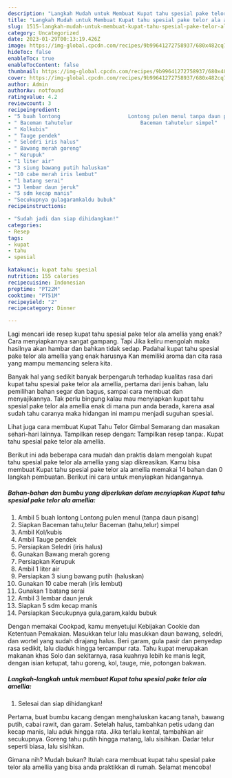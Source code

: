 ```yaml
---
description: "Langkah Mudah untuk Membuat Kupat tahu spesial pake telor ala amellia yang Lezat Sekali "
title: "Langkah Mudah untuk Membuat Kupat tahu spesial pake telor ala amellia yang Lezat Sekali "
slug: 1515-langkah-mudah-untuk-membuat-kupat-tahu-spesial-pake-telor-ala-amellia-yang-lezat-sekali
category: Uncategorized
date: 2023-01-29T00:13:19.426Z
image: https://img-global.cpcdn.com/recipes/9b99641272758937/680x482cq70/kupat-tahu-spesial-pake-telor-ala-amellia-foto-resep-utama.jpg
hideToc: false
enableToc: true
enableTocContent: false
thumbnail: https://img-global.cpcdn.com/recipes/9b99641272758937/680x482cq70/kupat-tahu-spesial-pake-telor-ala-amellia-foto-resep-utama.jpg
cover: https://img-global.cpcdn.com/recipes/9b99641272758937/680x482cq70/kupat-tahu-spesial-pake-telor-ala-amellia-foto-resep-utama.jpg
author: Admin
authorAv: notfound
ratingvalue: 4.2
reviewcount: 3
recipeingredient:
- "5 buah lontong                      Lontong pulen menul tanpa daun pisang"
- " Baceman tahutelur                      Baceman tahutelur simpel"
- " Kolkubis"
- " Tauge pendek"
- " Seledri iris halus"
- " Bawang merah goreng"
- " Kerupuk"
- "1 liter air"
- "3 siung bawang putih haluskan"
- "10 cabe merah iris lembut"
- "1 batang serai"
- "3 lembar daun jeruk"
- "5 sdm kecap manis"
- "Secukupnya gulagaramkaldu bubuk"
recipeinstructions:

- "Sudah jadi dan siap dihidangkan!"
categories:
- Resep
tags:
- kupat
- tahu
- spesial

katakunci: kupat tahu spesial 
nutrition: 155 calories
recipecuisine: Indonesian
preptime: "PT22M"
cooktime: "PT51M"
recipeyield: "2"
recipecategory: Dinner

---
```



Lagi mencari ide resep kupat tahu spesial pake telor ala amellia yang enak? Cara menyiapkannya sangat gampang. Tapi Jika keliru mengolah maka hasilnya akan hambar dan bahkan tidak sedap. Padahal kupat tahu spesial pake telor ala amellia yang enak harusnya Kan memiliki aroma dan cita rasa yang mampu memancing selera kita.


Banyak hal yang sedikit banyak berpengaruh terhadap kualitas rasa dari kupat tahu spesial pake telor ala amellia, pertama dari jenis bahan, lalu pemilihan bahan segar dan bagus, sampai cara membuat dan menyajikannya. Tak perlu bingung kalau mau menyiapkan kupat tahu spesial pake telor ala amellia enak di mana pun anda berada, karena asal sudah tahu caranya maka hidangan ini mampu menjadi suguhan spesial.

Lihat juga cara membuat Kupat Tahu Telor Gimbal Semarang dan masakan sehari-hari lainnya. Tampilkan resep dengan: Tampilkan resep tanpa:. Kupat tahu spesial pake telor ala amellia.


Berikut ini ada beberapa cara mudah dan praktis dalam mengolah kupat tahu spesial pake telor ala amellia yang siap dikreasikan. Kamu bisa membuat Kupat tahu spesial pake telor ala amellia memakai 14 bahan dan 0 langkah pembuatan. Berikut ini cara untuk menyiapkan hidangannya.

<!--inarticleads1-->

##### Bahan-bahan dan bumbu yang diperlukan dalam menyiapkan Kupat tahu spesial pake telor ala amellia:

1. Ambil 5 buah lontong                      Lontong pulen menul (tanpa daun pisang)
1. Siapkan  Baceman tahu,telur                      Baceman (tahu,telur) simpel
1. Ambil  Kol/kubis
1. Ambil  Tauge pendek
1. Persiapkan  Seledri (iris halus)
1. Gunakan  Bawang merah goreng
1. Persiapkan  Kerupuk
1. Ambil 1 liter air
1. Persiapkan 3 siung bawang putih (haluskan)
1. Gunakan 10 cabe merah (iris lembut)
1. Gunakan 1 batang serai
1. Ambil 3 lembar daun jeruk
1. Siapkan 5 sdm kecap manis
1. Persiapkan Secukupnya gula,garam,kaldu bubuk


Dengan memakai Cookpad, kamu menyetujui Kebijakan Cookie dan Ketentuan Pemakaian. Masukkan telur lalu masukkan daun bawang, seledri, dan wortel yang sudah dirajang halus. Beri garam, gula pasir dan penyedap rasa sedikit, lalu diaduk hingga tercampur rata. Tahu kupat merupakan makanan khas Solo dan sekitarnya, rasa kuahnya lebih ke manis legit, dengan isian ketupat, tahu goreng, kol, tauge, mie, potongan bakwan. 

<!--inarticleads2-->

##### Langkah-langkah untuk membuat Kupat tahu spesial pake telor ala amellia:


1. Selesai dan siap dihidangkan!

Pertama, buat bumbu kacang dengan menghaluskan kacang tanah, bawang putih, cabai rawit, dan garam. Setelah halus, tambahkan petis udang dan kecap manis, lalu aduk hingga rata. Jika terlalu kental, tambahkan air secukupnya. Goreng tahu putih hingga matang, lalu sisihkan. Dadar telur seperti biasa, lalu sisihkan. 

Gimana nih? Mudah bukan? Itulah cara membuat kupat tahu spesial pake telor ala amellia yang bisa anda praktikkan di rumah. Selamat mencoba!

